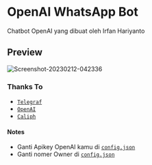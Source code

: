 # OpenAI WhatsApp Bot

Chatbot OpenAI yang dibuat oleh Irfan Hariyanto

## Preview
<img src="https://i.ibb.co/8bvF1LL/Screenshot-20230212-042336.png" alt="Screenshot-20230212-042336" border="0">

### Thanks To

- [`Telegraf`](https://github.com/adiwajshing)
- [`OpenAI`](https://openai.com)
- [`Caliph`](https://github.com/caliphdev)

#### Notes

- Ganti Apikey OpenAI kamu di [`config.json`](config.json)
- Ganti nomer Owner di [`config.json`](config.json)
